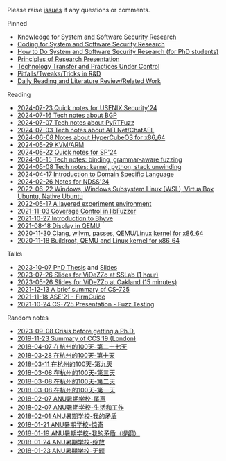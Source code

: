 Please raise [issues](https://github.com/cyruscyliu/cyruscyliu.github.io/issues)
if any questions or comments.

Pinned

+ [Knowledge for System and Software Security Research](posts/2021-09-03-knowledge-for-research.md)
+ [Coding for System and Software Security Research](posts/2021-09-03-Summary-Research-SE.md)
+ [How to Do System and Software Security Research (for PhD students)](posts/2021-09-07-Research-Philosophy.md)
+ [Principles of Research Presentation](posts/2021-08-27-Principle-of-Presentation.md)
+ [Technology Transfer and Practices Under Control](posts/2022-08-30-technology-transfer.md)
+ [Pitfalls/Tweaks/Tricks in R&D](posts/2023-08-15-dont-waste-time.md)
+ [Daily Reading and Literature Review/Related Work](posts/2023-10-11-literature-review.md)

Reading

+ [2024-07-23 Quick notes for USENIX Security'24](posts/2024-07-23-usec24.md)
+ [2024-07-16 Tech notes about BGP](posts/2024-07-16-bgp.md)
+ [2024-07-07 Tech notes about PyRTFuzz](posts/2024-07-07-pyrtfuzz.md)
+ [2024-07-03 Tech notes about AFLNet/ChatAFL](posts/2024-07-03-aflnet.md)
+ [2024-06-08 Notes about HyperCubeOS for x86_64](posts/2024-05-27-hypercube.md)
+ [2024-05-29 KVM/ARM](posts/2024-05-29-kvm-for-arm.md)
+ [2024-05-22 Quick notes for SP'24](posts/2024-05-01-sp24.md)
+ [2024-05-15 Tech notes: binding, grammar-aware fuzzing](posts/2024-05-15-tech-notes.md)
+ [2024-05-08 Tech notes: kernel, python, stack unwinding](posts/2024-05-08-tech-notes.md)
+ [2024-04-17 Introduction to Domain Specific Language](posts/2024-04-17-dsl.md)
+ [2024-02-26 Notes for NDSS'24](posts/2024-02-26-ndss24.md)
+ [2022-06-22 Windows, Windows Subsystem Linux (WSL), VirtualBox Ubuntu, Native Ubuntu](posts/2022-06-22-wsl-vm-native-machine.md)
+ [2022-05-17 A layered experiment environment](posts/2022-05-17-vm-docker-pythonenv.md)
+ [2021-11-03 Coverage Control in libFuzzer](posts/2021-11-02-libFuzzer-cov-control.md)
+ [2021-10-27 Introduction to Bhyve](posts/2021-10-27-introduction-to-bhyve.md)
+ [2021-08-18 Display in QEMU](posts/2021-08-18-Display-in-QEMU.md)
+ [2020-11-30 Clang, wllvm, passes, QEMU/Linux kernel for x86_64](posts/2020-11-30-wllvm-clang-qemu-x86_64.md)
+ [2020-11-18 Buildroot, QEMU and Linux kernel for x86_64](posts/2020-11-18-buildroot-qemu-x86_64.md)

Talks

+ [2023-10-07 PhD Thesis](posts/2023-10-07-phd-thesis.md) and [Slides](posts/PhD-Defense.pdf)
+ [2023-07-26 Slides for ViDeZZo at SSLab (1 hour)](posts/Talk-SSLab-20230726.public.pdf)
+ [2023-05-26 Slides for ViDeZZo at Oakland (15 minutes)](posts/2023-05-26-hexhive-videzzo-sp.pdf)
+ [2021-12-13 A brief summary of CS-725](posts/2021-12-13-Summary-of-CS725.md)
+ [2021-11-18 ASE'21 - FirmGuide](posts/2021-11-15-ase-firmguide.md)
+ [2021-10-24 CS-725 Presentation - Fuzz Testing](posts/2021-10-22-fuzzing-presentation.md)

Random notes

+ [2023-09-08 Crisis before getting a Ph.D.](posts/2023-09-08-crisis-before-getting-a-phd.md)
+ [2019-11-23 Summary of CCS'19 (London)](posts/2019-11-23-CCS-London-Summary.md)
+ [2018-04-07 在杭州的100天-第二十七天](posts/2018-04-07-在杭州的100天-第二十七天.md)
+ [2018-03-28 在杭州的100天-第十天](posts/2018-03-28-在杭州的100天-第十天.md)
+ [2018-03-11 在杭州的100天-第九天](posts/2018-03-11-在杭州的100天-第九天.md)
+ [2018-03-08 在杭州的100天-第三天](posts/2018-03-10-在杭州的100天-第三天.md)
+ [2018-03-08 在杭州的100天-第二天](posts/2018-03-08-在杭州的100天-第二天.md)
+ [2018-03-08 在杭州的100天-第一天](posts/2018-03-08-在杭州的100天-第一天.md)
+ [2018-02-07 ANU暑期学校-尾声](posts/2018-02-07-ANU暑期学校-尾声.md)
+ [2018-02-07 ANU暑期学校-生活和工作](posts/2018-02-07-ANU暑期学校-生活和工作.md)
+ [2018-02-01 ANU暑期学校-我的矛盾](posts/2018-02-01-ANU暑期学校-我的矛盾.md)
+ [2018-01-21 ANU暑期学校-惊奇](posts/2018-01-21-ANU暑期学校-惊奇.md)
+ [2018-01-19 ANU暑期学校-我的矛盾（提纲）](posts/2018-01-19-ANU暑期学校-我的矛盾（提纲）.md)
+ [2018-01-24 ANU暑期学校-绽放](posts/2018-01-24-ANU暑期学校-绽放.md)
+ [2018-01-23 ANU暑期学校-无题](posts/2018-01-23-ANU暑期学校-无题.md)
